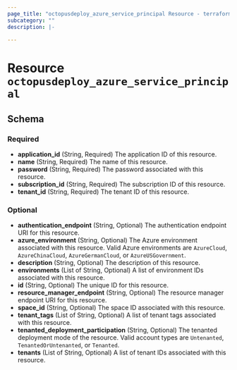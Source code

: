 ```yaml
---
page_title: "octopusdeploy_azure_service_principal Resource - terraform-provider-octopusdeploy"
subcategory: ""
description: |-
  
---
```


# Resource `octopusdeploy_azure_service_principal`





## Schema

### Required

- **application_id** (String, Required) The application ID of this resource.
- **name** (String, Required) The name of this resource.
- **password** (String, Required) The password associated with this resource.
- **subscription_id** (String, Required) The subscription ID of this resource.
- **tenant_id** (String, Required) The tenant ID of this resource.

### Optional

- **authentication_endpoint** (String, Optional) The authentication endpoint URI for this resource.
- **azure_environment** (String, Optional) The Azure environment associated with this resource. Valid Azure environments are `AzureCloud`, `AzureChinaCloud`, `AzureGermanCloud`, or `AzureUSGovernment`.
- **description** (String, Optional) The description of this resource.
- **environments** (List of String, Optional) A list of environment IDs associated with this resource.
- **id** (String, Optional) The unique ID for this resource.
- **resource_manager_endpoint** (String, Optional) The resource manager endpoint URI for this resource.
- **space_id** (String, Optional) The space ID associated with this resource.
- **tenant_tags** (List of String, Optional) A list of tenant tags associated with this resource.
- **tenanted_deployment_participation** (String, Optional) The tenanted deployment mode of the resource. Valid account types are `Untenanted`, `TenantedOrUntenanted`, or `Tenanted`.
- **tenants** (List of String, Optional) A list of tenant IDs associated with this resource.


